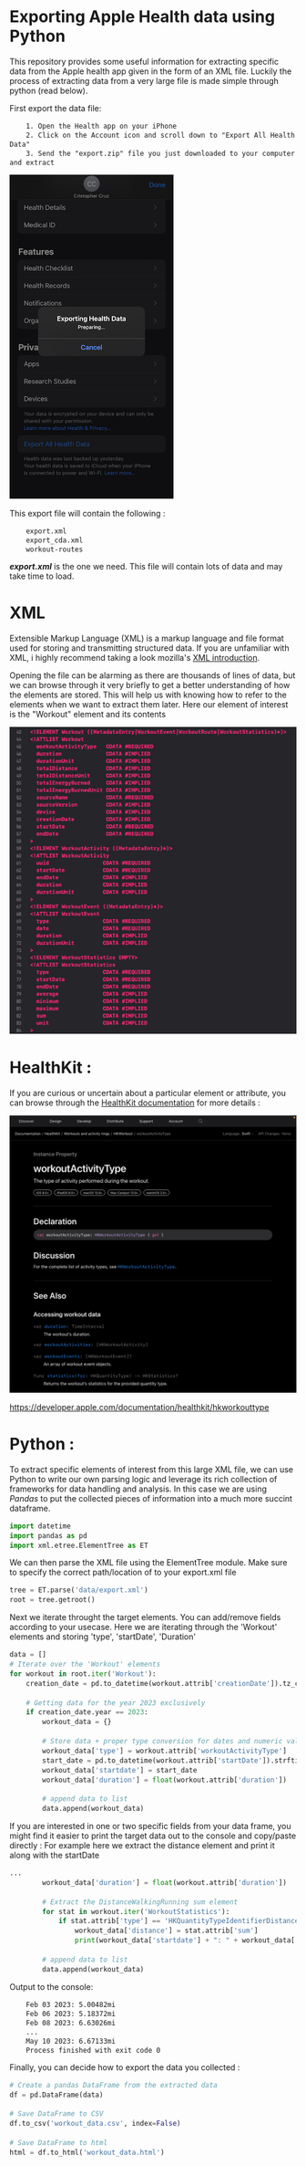 # Exporting Apple Health data using Python

This repository provides some useful information for extracting specific data from the Apple health app given in the form of an XML file. Luckily the process of extracting data from a very large file is made simple through python (read below). 

First export the data file:

        1. Open the Health app on your iPhone
        2. Click on the Account icon and scroll down to "Export All Health Data"
        3. Send the "export.zip" file you just downloaded to your computer and extract

![Alt text](export.jpeg)

This export file will contain the following : 

        export.xml
        export_cda.xml
        workout-routes

***export.xml*** is the one we need. This file will contain lots of data and may take time to load.


# XML 

Extensible Markup Language (XML) is a markup language and file format used for storing and transmitting structured data. If you are unfamiliar with XML, i highly recommend taking a look mozilla's [XML introduction](https://developer.mozilla.org/en-US/docs/Web/XML/XML_introduction).

Opening the file can be alarming as there are thousands of lines of data, but we can browse through it very briefly to get a better understanding of how the elements are stored. This will help us with knowing how to refer to the elements when we want to extract them later. Here our element of interest is the "Workout" element and its contents

![Alt text](workout.png)


# HealthKit :

If you are curious or uncertain about a particular element or attribute, you can browse through the [HealthKit documentation](https://developer.apple.com/documentation/healthkit) for more details :

![Alt text](workoutactivitytype.png)


https://developer.apple.com/documentation/healthkit/hkworkouttype



# Python :

To extract specific elements of interest from this large XML file, we can use Python to write our own parsing logic and leverage its rich collection of frameworks for data handling and analysis. In this case we are using *Pandas* to put the collected pieces of information into a much more succint dataframe.
```python
import datetime
import pandas as pd
import xml.etree.ElementTree as ET
```

We can then parse the XML file using the ElementTree module. Make sure to specify the correct path/location of to your export.xml file 
```python
tree = ET.parse('data/export.xml')
root = tree.getroot()
```

Next we iterate throught the target elements. You can add/remove fields according to your usecase. Here we are iterating through the 'Workout' elements and storing 'type', 'startDate', 'Duration'
```python
data = []
# Iterate over the 'Workout' elements
for workout in root.iter('Workout'):
    creation_date = pd.to_datetime(workout.attrib['creationDate']).tz_convert(None)

    # Getting data for the year 2023 exclusively
    if creation_date.year == 2023:
        workout_data = {}
        
        # Store data + proper type conversion for dates and numeric values
        workout_data['type'] = workout.attrib['workoutActivityType']
        start_date = pd.to_datetime(workout.attrib['startDate']).strftime('%b %d %Y')
        workout_data['startdate'] = start_date
        workout_data['duration'] = float(workout.attrib['duration'])
    
        # append data to list        
        data.append(workout_data)
```


If you are interested in one or two specific fields from your data frame, you might find it easier to print the target data out to the console and copy/paste directly : For example here we extract the distance element and print it along with the startDate

```python
...
        workout_data['duration'] = float(workout.attrib['duration'])

        # Extract the DistanceWalkingRunning sum element
        for stat in workout.iter('WorkoutStatistics'):
            if stat.attrib['type'] == 'HKQuantityTypeIdentifierDistanceWalkingRunning':
                workout_data['distance'] = stat.attrib['sum']
                print(workout_data['startdate'] + ": " + workout_data['distance'] + "mi")

        # append data to list        
        data.append(workout_data)
```
Output to the console: <br>

        Feb 03 2023: 5.00482mi
        Feb 06 2023: 5.18372mi
        Feb 08 2023: 6.63026mi
        ...
        May 10 2023: 6.67133mi
        Process finished with exit code 0


Finally, you can decide how to export the data you collected : 
```python
# Create a pandas DataFrame from the extracted data
df = pd.DataFrame(data)

# Save DataFrame to CSV
df.to_csv('workout_data.csv', index=False)

# Save DataFrame to html
html = df.to_html('workout_data.html')
```

